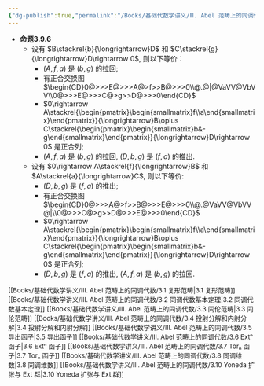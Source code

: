 ```yaml
---
{"dg-publish":true,"permalink":"/Books/基础代数学讲义/Ⅲ. Abel 范畴上的同调代数/3.9 拉回和推出/","dgPassFrontmatter":true,"created":"2024-07-07T12:01:58.826+08:00","updated":"2024-08-07T19:42:39.048+08:00"}
---
```


+ **命题3.9.6**
	+ 设有 $B\stackrel{b}{\longrightarrow}D$ 和 $C\stackrel{g}{\longrightarrow}D\rightarrow 0$, 则以下等价：
		+  $(A,f,a)$ 是 $(b,g)$ 的拉回;
		+ 有正合交换图<br/> $\begin{CD}0@>>>E@>>>A@>f>>B@>>>0\\@.@|@VaVV@VbVV\\0@>>>E@>>>C@>g>>D@>>>0\end{CD}$
		+  $0\rightarrow A\stackrel{\begin{pmatrix}\begin{smallmatrix}f\\a\end{smallmatrix}\end{pmatrix}}{\longrightarrow}B\oplus C\stackrel{\begin{pmatrix}\begin{smallmatrix}b&-g\end{smallmatrix}\end{pmatrix}}{\longrightarrow}D\rightarrow 0$ 是正合列;
		+  $(A,f,a)$ 是 $(b,g)$ 的拉回, $(D,b,g)$ 是 $(f,a)$ 的推出.
	+ 设有 $0\rightarrow A\stackrel{f}{\longrightarrow}B$ 和 $A\stackrel{a}{\longrightarrow}C$, 则以下等价:
		+  $(D,b,g)$ 是 $(f,a)$ 的推出;
		+ 有正合交换图<br/> $\begin{CD}0@>>>A@>f>>B@>>>E@>>>0\\@.@VaVV@VbVV@|\\0@>>>C@>g>>D@>>>E@>>>0\end{CD}$
		+  $0\rightarrow A\stackrel{\begin{pmatrix}\begin{smallmatrix}f\\a\end{smallmatrix}\end{pmatrix}}{\longrightarrow}B\oplus C\stackrel{\begin{pmatrix}\begin{smallmatrix}b&-g\end{smallmatrix}\end{pmatrix}}{\longrightarrow}D\rightarrow 0$ 是正合列;
		+  $(D,b,g)$ 是 $(f,a)$ 的推出, $(A,f,a)$ 是 $(b,g)$ 的拉回.



<font size="2">[[Books/基础代数学讲义/Ⅲ. Abel 范畴上的同调代数/3.1 复形范畴\|3.1 复形范畴]]</font>
<font size="2">[[Books/基础代数学讲义/Ⅲ. Abel 范畴上的同调代数/3.2 同调代数基本定理\|3.2 同调代数基本定理]]</font>
<font size="2">[[Books/基础代数学讲义/Ⅲ. Abel 范畴上的同调代数/3.3 同伦范畴\|3.3 同伦范畴]]</font>
<font size="2">[[Books/基础代数学讲义/Ⅲ. Abel 范畴上的同调代数/3.4 投射分解和内射分解\|3.4 投射分解和内射分解]]</font>
<font size="2">[[Books/基础代数学讲义/Ⅲ. Abel 范畴上的同调代数/3.5 导出函子\|3.5 导出函子]]</font>
<font size="2">[[Books/基础代数学讲义/Ⅲ. Abel 范畴上的同调代数/3.6 Extⁿ 函子\|3.6 Extⁿ 函子]]</font>
<font size="2">[[Books/基础代数学讲义/Ⅲ. Abel 范畴上的同调代数/3.7 Torₙ 函子\|3.7 Torₙ 函子]]</font>
<font size="2">[[Books/基础代数学讲义/Ⅲ. Abel 范畴上的同调代数/3.8 同调维数\|3.8 同调维数]]</font>
<font size="2">[[Books/基础代数学讲义/Ⅲ. Abel 范畴上的同调代数/3.10 Yoneda 扩张与 Ext 群\|3.10 Yoneda 扩张与 Ext 群]]</font>